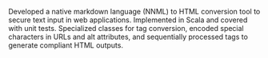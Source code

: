 Developed a native markdown language (NNML) to HTML conversion tool to secure text input in web applications. Implemented in Scala and covered with unit tests. Specialized classes for tag conversion, encoded special characters in URLs and alt attributes, and sequentially processed tags to generate compliant HTML outputs.
